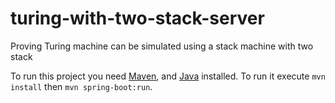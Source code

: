 # turing-with-two-stack-server
Proving Turing machine can be simulated using a stack machine with two stack

To run this project you need [Maven](https://maven.apache.org/download.cgi), and [Java](https://www.oracle.com/technetwork/java/javase/documentation/jdk8-doc-downloads-2133158.html) installed.
To run it execute `mvn install` then `mvn spring-boot:run`.
